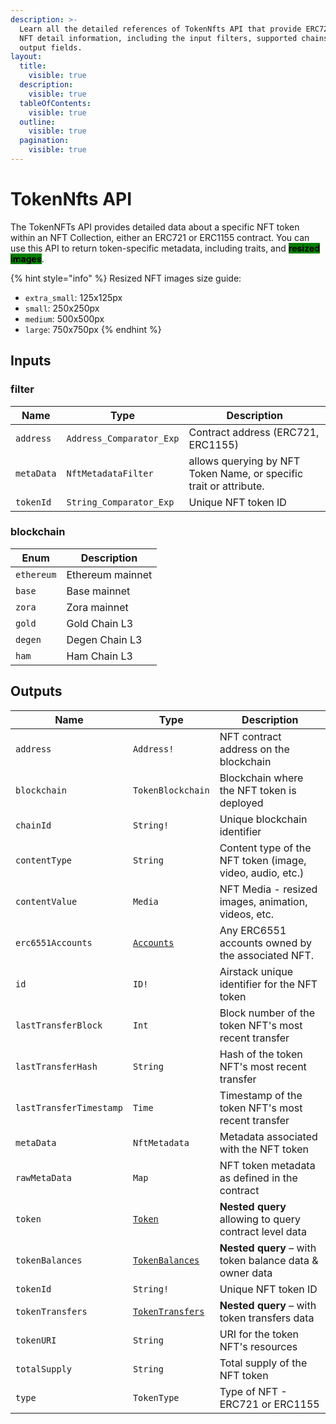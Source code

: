 ```yaml
---
description: >-
  Learn all the detailed references of TokenNfts API that provide ERC721/1155
  NFT detail information, including the input filters, supported chains, and
  output fields.
layout:
  title:
    visible: true
  description:
    visible: true
  tableOfContents:
    visible: true
  outline:
    visible: true
  pagination:
    visible: true
---
```


# TokenNfts API

The TokenNFTs API provides detailed data about a specific NFT token within an NFT Collection, either an ERC721 or ERC1155 contract. You can use this API to return token-specific metadata, including traits, and <mark style="background-color:green;">**resized images**</mark>.

{% hint style="info" %}
Resized NFT images size guide:

* `extra_small`: 125x125px
* `small`: 250x250px
* `medium`: 500x500px
* `large`: 750x750px
{% endhint %}

## Inputs

### filter

| Name       | Type                     | Description                                                        |
| ---------- | ------------------------ | ------------------------------------------------------------------ |
| `address`  | `Address_Comparator_Exp` | Contract address (ERC721, ERC1155)                                 |
| `metaData` | `NftMetadataFilter`      | allows querying by NFT Token Name, or specific trait or attribute. |
| `tokenId`  | `String_Comparator_Exp`  | Unique NFT token ID                                                |

### blockchain

| Enum       | Description      |
| ---------- | ---------------- |
| `ethereum` | Ethereum mainnet |
| `base`     | Base mainnet     |
| `zora`     | Zora mainnet     |
| `gold`     | Gold Chain L3    |
| `degen`    | Degen Chain L3   |
| `ham`      | Ham Chain L3     |

## Outputs

| Name                    | Type                                      | Description                                               |
| ----------------------- | ----------------------------------------- | --------------------------------------------------------- |
| `address`               | `Address!`                                | NFT contract address on the blockchain                    |
| `blockchain`            | `TokenBlockchain`                         | Blockchain where the NFT token is deployed                |
| `chainId`               | `String!`                                 | Unique blockchain identifier                              |
| `contentType`           | `String`                                  | Content type of the NFT token (image, video, audio, etc.) |
| `contentValue`          | `Media`                                   | NFT Media - resized images, animation, videos, etc.       |
| `erc6551Accounts`       | [`Accounts`](accounts-api.md)             | Any ERC6551 accounts owned by the associated NFT.         |
| `id`                    | `ID!`                                     | Airstack unique identifier for the NFT token              |
| `lastTransferBlock`     | `Int`                                     | Block number of the token NFT's most recent transfer      |
| `lastTransferHash`      | `String`                                  | Hash of the token NFT's most recent transfer              |
| `lastTransferTimestamp` | `Time`                                    | Timestamp of the token NFT's most recent transfer         |
| `metaData`              | `NftMetadata`                             | Metadata associated with the NFT token                    |
| `rawMetaData`           | `Map`                                     | NFT token metadata as defined in the contract             |
| `token`                 | [`Token`](tokens-api.md)                  | **Nested query** allowing to query contract level data    |
| `tokenBalances`         | [`TokenBalances`](tokenbalances-api.md)   | **Nested query** – with token balance data & owner data   |
| `tokenId`               | `String!`                                 | Unique NFT token ID                                       |
| `tokenTransfers`        | [`TokenTransfers`](tokentransfers-api.md) | **Nested query** – with token transfers data              |
| `tokenURI`              | `String`                                  | URI for the token NFT's resources                         |
| `totalSupply`           | `String`                                  | Total supply of the NFT token                             |
| `type`                  | `TokenType`                               | Type of NFT - ERC721 or ERC1155                           |
